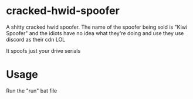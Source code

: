 # cracked-hwid-spoofer
A shitty cracked hwid spoofer. The name of the spoofer being sold is "Kiwi Spoofer" and the idiots have no idea what they're doing and use they use discord as their cdn LOL

It spoofs just your drive serials

# Usage

Run the "run" bat file
